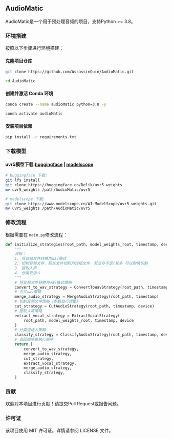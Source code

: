 ## AudioMatic

AudioMatic是一个用于预处理音频的项目，支持Python >= 3.8。

### 环境搭建

按照以下步骤进行环境搭建：

#### 克隆项目仓库

```sh
git clone https://github.com/AssassinQuin/AudioMatic.git

cd AudioMatic
```

#### 创建并激活 Conda 环境

```sh
conda create --name audioMatic python=3.8 -y

conda activate audioMatic
```

#### 安装项目依赖

```sh
pip install -r requirements.txt
```

### 下载模型

#### uvr5模型下载:[huggingface](https://huggingface.co/Delik/uvr5_weights/tree/main) | [modelscope](https://modelscope.cn/models/AI-ModelScope/uvr5_weights)

```sh
# huggingface 下载:
git lfs install
git clone https://huggingface.co/Delik/uvr5_weights
mv uvr5_weights /path/AudioMatic/uvr5

# modelscope 下载:
git clone https://www.modelscope.cn/AI-ModelScope/uvr5_weights.git
mv uvr5_weights /path/AudioMatic/uvr5
```

### 修改流程

根据需要在 `main.py`修改流程：

```python
def initialize_strategies(root_path, model_weights_root, timestamp, device):
    """
    流程：
    1. 将音频文件转换为wav格式
    2. 切割音频文件，把长文件切割为较短文件，若显存不足/较多 可以酌情切割
    3. 提取人声
    4. 分类说话人
    """
    # 将音频文件转换为wav格式策略
    convert_to_wav_strategy = ConvertToWavStrategy(root_path, timestamp)
    # 合并wav策略
    merge_audio_strategy = MergeAudioStrategy(root_path, timestamp)
    # 切割音频文件策略（参数自行调整）
    cut_strategy = CutAudioStrategy(root_path, timestamp, device)
    # 提取人声策略
    extract_vocal_strategy = ExtractVocalStrategy(
        root_path, model_weights_root, timestamp, device
    )
    # 分类说话人策略
    classify_strategy = ClassifyAudioStrategy(root_path, timestamp, device)
    # 返回顺序是执行顺序
    return [
        convert_to_wav_strategy,
        merge_audio_strategy,
        cut_strategy,
        extract_vocal_strategy,
        merge_audio_strategy,
        classify_strategy,
    ]

```

### 贡献

欢迎对本项目进行贡献！请提交Pull Request或报告问题。

### 许可证

该项目使用 MIT 许可证。详情请参阅 LICENSE 文件。